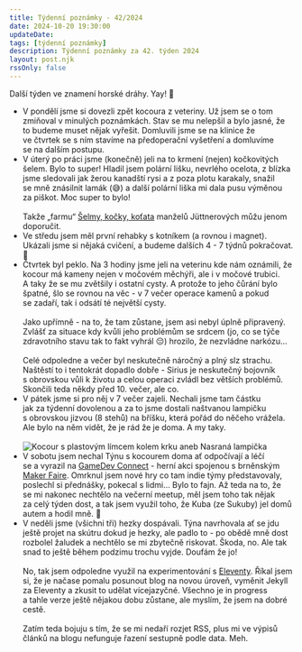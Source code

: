 ```yaml
---
title: Týdenní poznámky - 42/2024
date: 2024-10-20 19:30:00
updateDate:
tags: [týdenní poznámky]
description: Týdenní poznámky za 42. týden 2024
layout: post.njk
rssOnly: false
---
```

Další týden ve znamení horské dráhy. Yay! 🎢
- V pondělí jsme si dovezli zpět kocoura z veteriny. Už jsem se o tom zmiňoval v minulých poznámkách. Stav se mu nelepšil a bylo jasné, že to budeme muset nějak vyřešit. Domluvili jsme se na klinice že ve čtvrtek se s ním stavíme na předoperační vyšetření a domluvíme se na dalším postupu.
- V úterý po práci jsme (konečně) jeli na to krmení (nejen) kočkovitých šelem. Bylo to super! Hladil jsem polární lišku, nevrlého ocelota, z blízka jsme sledovali jak žerou kanadští rysi a z poza plotu karakaly, snažil se mně znásilnit lamák (😅) a další polární liška mi dala pusu výměnou za piškot. Moc super to bylo!<br><br>
Takže „farmu“ [Šelmy, kočky, koťata](https://www.selmykockykotata.cz/) manželů Jüttnerových můžu jenom doporučit.
- Ve středu jsem měl první rehabky s kotníkem (a rovnou i magnet). Ukázali jsme si nějaká cvičení, a budeme dalších 4 - 7 týdnů pokračovat. 🫠
- Čtvrtek byl peklo. Na 3 hodiny jsme jeli na veterinu kde nám oznámili, že kocour má kameny nejen v močovém měchýři, ale i v močové trubici. A taky že se mu zvětšily i ostatní cysty. A protože to jeho čůrání bylo špatné, šlo se rovnou na věc - v 7 večer operace kamenů a pokud se zadaří, tak i odsátí té největší cysty.<br><br>
Jako upřímně - na to, že tam zůstane, jsem asi nebyl úplně připravený. Zvlášť za situace kdy kvůli jeho problémům se srdcem (jo, co se týče zdravotního stavu tak to fakt vyhrál 😔) hrozilo, že nezvládne narkózu…<br><br>
Celé odpoledne a večer byl neskutečně náročný a plný slz strachu. Naštěstí to i tentokrát dopadlo dobře - Sirius je neskutečný bojovník s obrovskou vůli k životu a celou operaci zvládl bez větších problémů. Skončili teda někdy před 10. večer, ale co.
- V pátek jsme si pro něj v 7 večer zajeli. Nechali jsme tam částku jak za týdenní dovolenou a za to jsme dostali naštvanou lampičku s obrovskou jizvou (8 stehů) na bříšku, která pořád do něčeho vrážela. Ale bylo na něm vidět, že je rád že je doma. A my taky.<br><br>
<img src="/images/kock.jpg" alt="Kocour s plastovým límcem kolem krku aneb Nasraná lampička"><br>
- V sobotu jsem nechal Týnu s kocourem doma ať odpočívají a léčí se a vyrazil na [GameDev Connect](https://game-connect.cz/) - herní akci spojenou s brněnským [Maker Faire](https://makerfaire.cz/brno/). Omrknul jsem nové hry co tam indie týmy představovaly, poslechl si přednášky, pokecal s lidmi… Bylo to fajn. Až teda na to, že se mi nakonec nechtělo na večerní meetup, měl jsem toho tak nějak za celý týden dost, a tak jsem využil toho, že Kuba (ze Sukuby) jel domů autem a hodil mně. 🙂
- V neděli jsme (všichni tři) hezky dospávali. Týna navrhovala ať se jdu ještě projet na skútru dokud je hezky, ale padlo to - po obědě mně dost rozbolel žaludek a nechtělo se mi zbytečně riskovat. Škoda, no. Ale tak snad to ještě během podzimu trochu vyjde. Doufám že jo!<br><br>
No, tak jsem odpoledne využil na experimentování s [Eleventy](https://www.11ty.dev/). Říkal jsem si, že je načase pomalu posunout blog na novou úroveň, vyměnit Jekyll za Eleventy a zkusit to udělat vícejazyčné. Všechno je in progress a tahle verze ještě nějakou dobu zůstane, ale myslím, že jsem na dobré cestě.<br><br>
Zatím teda bojuju s tím, že se mi nedaří rozjet RSS, plus mi ve výpisů článků na blogu nefunguje řazení sestupně podle data. Meh.